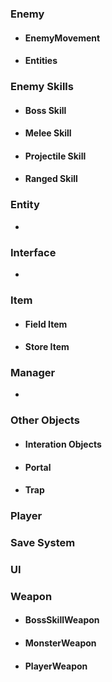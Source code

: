 ### Enemy
* #### EnemyMovement
* #### Entities

### Enemy Skills
* #### Boss Skill
* #### Melee Skill
* #### Projectile Skill
* #### Ranged Skill

### Entity
* 

### Interface
* 

### Item
* #### Field Item
* #### Store Item

### Manager
* 

### Other Objects
* #### Interation Objects
* #### Portal
* #### Trap

### Player

### Save System

### UI

### Weapon
* #### BossSkillWeapon
* #### MonsterWeapon
* #### PlayerWeapon